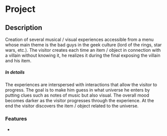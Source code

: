 # Project

## Description
Creation of several musical / visual experiences accessible from a menu whose main theme is the bad guys in the geek culture (lord of the rings, star wars, etc.). The visitor creates each time an item / object in connection with a villain without knowing it, he realizes it during the final exposing the villain and his item.
##### In details
The experiences are interspersed with interactions that allow the visitor to progress.
The goal is to make him guess in what universe he enters by putting clues such as notes of music but also visual.
The overall mood becomes darker as the visitor progresses through the experience. At the end the visitor discovers the item / object related to the universe.


### Features
-